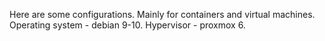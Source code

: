 Here are some configurations. Mainly for containers and virtual machines. Operating system - debian 9-10. Hypervisor - proxmox 6.